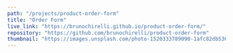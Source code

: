 ```yaml
---
path: "/projects/product-order-form"
title: "Order Form"
live_link: "https://brunochirelli.github.io/product-order-form/"
repository: "https://github.com/brunochirelli/product-order-form"
thumbnail: "https://images.unsplash.com/photo-1520333789090-1afc82db536a?ixlib=rb-1.2.1&ixid=eyJhcHBfaWQiOjEyMDd9&auto=format&fit=crop&w=1351&q=80"
---
```

